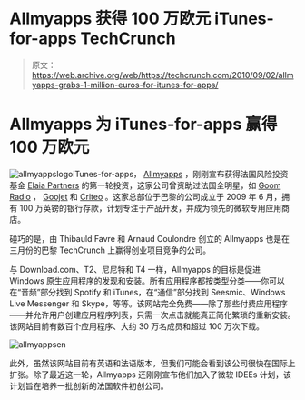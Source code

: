 # Allmyapps 获得 100 万欧元 iTunes-for-apps TechCrunch

> 原文：<https://web.archive.org/web/https://techcrunch.com/2010/09/02/allmyapps-grabs-1-million-euros-for-itunes-for-apps/>

# Allmyapps 为 iTunes-for-apps 赢得 100 万欧元

![](img/ec0e45b8aa24eaa3216bf0211183d5e3.png "allmyappslogo")iTunes-for-apps， [Allmyapps](https://web.archive.org/web/20221006083637/http://allmyapps.com/windows/install-pc) ，刚刚宣布获得法国风险投资基金 [Elaia Partners](https://web.archive.org/web/20221006083637/http://www.elaia.com/) 的第一轮投资，这家公司曾资助过法国全明星，如 [Goom Radio](https://web.archive.org/web/20221006083637/http://venturebeat.com/2009/04/14/goom-radio-channels-16m-for-user-generated-online-radio/) ， [Goojet](https://web.archive.org/web/20221006083637/http://eu.beta.techcrunch.com/2009/06/04/goojet-bags-an-extra-e6-million-to-enhance-your-mobile-experience/) 和 [Criteo](https://web.archive.org/web/20221006083637/https://beta.techcrunch.com/2008/01/15/criteo-raises-10-million-from-index-ventures/) 。这家总部位于巴黎的公司成立于 2009 年 6 月，拥有 100 万英镑的银行存款，计划专注于产品开发，并成为领先的微软专用应用商店。

碰巧的是，由 Thibauld Favre 和 Arnaud Coulondre 创立的 Allmyapps 也是在三月份的巴黎 TechCrunch 上赢得创业项目竞争的公司。

与 Download.com、T2、尼尼特和 T4 一样，Allmyapps 的目标是促进 Windows 原生应用程序的发现和安装。所有应用程序都按类型分类——你可以在“音频”部分找到 Spotify 和 iTunes，在“通信”部分找到 Seesmic、Windows Live Messenger 和 Skype，等等。该网站完全免费——除了那些付费应用程序——并允许用户创建应用程序列表，只需一次点击就能真正简化繁琐的重新安装。该网站目前有数百个应用程序、大约 30 万名成员和超过 100 万次下载。

![](img/c135f2695b899999b685cc7c0c163463.png "allmyappsen")

此外，虽然该网站目前有英语和法语版本，但我们可能会看到该公司很快在国际上扩张。除了最近这一轮，Allmyapps 还刚刚宣布他们加入了微软 IDEEs 计划，该计划旨在培养一批创新的法国软件初创公司。